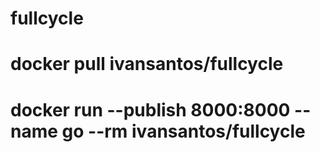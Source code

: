 # fullcycle

# docker pull ivansantos/fullcycle

# docker run --publish 8000:8000 --name go --rm ivansantos/fullcycle
